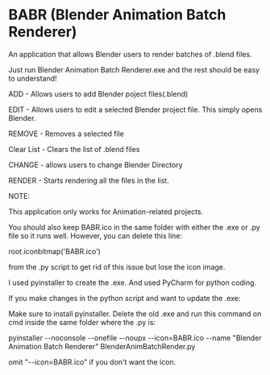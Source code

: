 # BABR (Blender Animation Batch Renderer)
An application that allows Blender users to render batches of .blend files.

Just run Blender Animation Batch Renderer.exe and the rest should be easy to understand!

ADD - Allows users to add Blender poject files(.blend)

EDIT - Allows users to edit a selected Blender project file. This simply opens Blender.

REMOVE - Removes a selected file

Clear List - Clears the list of .blend files

CHANGE - allows users to change Blender Directory

RENDER - Starts rendering all the files in the list.

NOTE:

This application only works for Animation-related projects.

You should also keep BABR.ico in the same folder with either the .exe or .py file so it runs well.
However, you can delete this line:

root.iconbitmap('BABR.ico')

from the .py script to get rid of this issue but lose the icon image.

I used pyinstaller to create the .exe. And used PyCharm for python coding.

If you make changes in the python script and want to update the .exe:

Make sure to install pyinstaller. Delete the old .exe and run this command on cmd inside the same folder where the .py is:

pyinstaller --noconsole --onefile --noupx --icon=BABR.ico --name "Blender Animation Batch Renderer" BlenderAnimBatchRender.py

omit "--icon=BABR.ico" if you don't want the icon.


